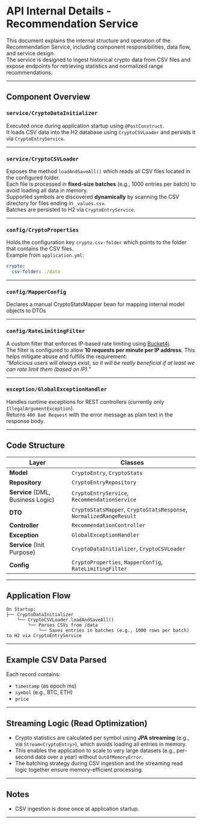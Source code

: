 # API Internal Details - Recommendation Service

This document explains the internal structure and operation of the Recommendation Service, including component responsibilities, data flow, and service design.  
The service is designed to ingest historical crypto data from CSV files and expose endpoints for retrieving statistics and normalized range recommendations.

---

## Component Overview

### `service/CryptoDataInitializer`
Executed once during application startup using `@PostConstruct`.  
It loads CSV data into the H2 database using `CryptoCSVLoader` and persists it via `CryptoEntryService`.

---

### `service/CryptoCSVLoader`
Exposes the method `loadAndSaveAll()` which reads all CSV files located in the configured folder.  
Each file is processed in **fixed-size batches** (e.g., 1000 entries per batch) to avoid loading all data in memory.  
Supported symbols are discovered **dynamically** by scanning the CSV directory for files ending in `_values.csv`.  
Batches are persisted to H2 via `CryptoEntryService`.

---

### `config/CryptoProperties`
Holds the configuration key `crypto.csv-folder` which points to the folder that contains the CSV files.  
Example from `application.yml`:

```yaml
crypto:
  csv-folder: ./data
```

---

### `config/MapperConfig`
Declares a manual CryptoStatsMapper bean for mapping internal model objects to DTOs

---

### `config/RateLimitingFilter`
A custom filter that enforces IP-based rate limiting using [Bucket4j](https://github.com/bucket4j/bucket4j).  
The filter is configured to allow **10 requests per minute per IP address**. This helps mitigate abuse and fulfills the requirement:  
*"Malicious users will always exist, so it will be really beneficial if at least we can rate limit them (based on IP)."*

---

### `exception/GlobalExceptionHandler`
Handles runtime exceptions for REST controllers (currently only `IllegalArgumentException`).  
Returns `400 Bad Request` with the error message as plain text in the response body.

---

## Code Structure

| Layer                             | Classes                                                             |
|-----------------------------------|---------------------------------------------------------------------|
| **Model**                         | `CryptoEntry`, `CryptoStats`                                        |
| **Repository**                    | `CryptoEntryRepository`                                             |
| **Service** (DML, Business Logic) | `CryptoEntryService`, `RecommendationService`                       |
| **DTO**                           | `CryptoStatsMapper`, `CryptoStatsResponse`, `NormalizedRangeResult` |
| **Controller**                    | `RecommendationController`                                          |
| **Exception**                     | `GlobalExceptionHandler`                                            |
| **Service** (Init Purpose)        | `CryptoDataInitializer`, `CryptoCSVLoader`                          |
| **Config**                        | `CryptoProperties`, `MapperConfig`, `RateLimitingFilter`            |
---

## Application Flow

```plaintext
On Startup:
├── CryptoDataInitializer
    └── CryptoCSVLoader.loadAndSaveAll()
        └── Parses CSVs from /data
            └── Saves entries in batches (e.g., 1000 rows per batch) to H2 via CryptoEntryService
```

---

## Example CSV Data Parsed

Each record contains:
- `timestamp` (as epoch ms)
- `symbol` (e.g., BTC, ETH)
- `price`

---

## Streaming Logic (Read Optimization)

- Crypto statistics are calculated per symbol using **JPA streaming** (e.g., via `Stream<CryptoEntry>`), which avoids loading all entries in memory.
- This enables the application to scale to very large datasets (e.g., per-second data over a year) without `OutOfMemoryError`.
- The batching strategy during CSV ingestion and the streaming read logic together ensure memory-efficient processing.

---

## Notes

- CSV ingestion is done once at application startup.

---